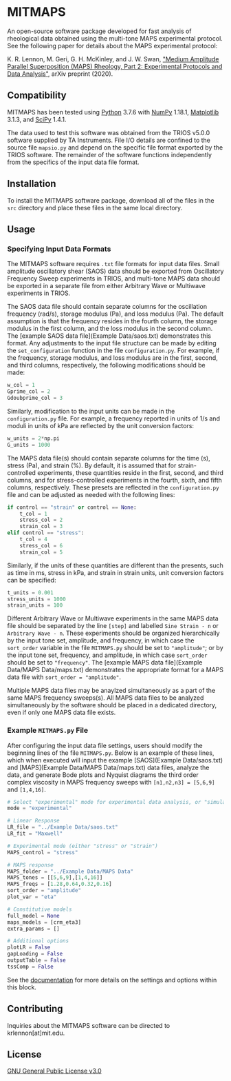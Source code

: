# MITMAPS

An open-source software package developed for fast analysis of rheological data obtained using the multi-tone MAPS experimental protocol. See the following paper for details about the MAPS experimental protocol:

K. R. Lennon, M. Geri, G. H. McKinley, and J. W. Swan, ["Medium Amplitude Parallel Superposition (MAPS) Rheology, Part 2: Experimental Protocols and Data Analysis"](https://arxiv.org/abs/2006.09465), arXiv preprint (2020).

## Compatibility

MITMAPS has been tested using [Python](https://www.python.org/downloads/) 3.7.6 with [NumPy](https://numpy.org/install/) 1.18.1, [Matplotlib](https://matplotlib.org/downloads.html) 3.1.3, and [SciPy](https://www.scipy.org/install.html) 1.4.1.

The data used to test this software was obtained from the TRIOS v5.0.0 software supplied by TA Instruments. File I/O details are confined to the source file `mapsio.py` and depend on the specific file format exported by the TRIOS software. The remainder of the software functions independently from the specifics of the input data file format.

## Installation

To install the MITMAPS software package, download all of the files in the `src` directory and place these files in the same local directory.

## Usage

### Specifying Input Data Formats

The MITMAPS software requires `.txt` file formats for input data files. Small amplitude oscillatory shear (SAOS) data should be exported from Oscillatory Frequency Sweep experiments in TRIOS, and multi-tone MAPS data should be exported in a separate file from either Arbitrary Wave or Multiwave experiments in TRIOS.

The SAOS data file should contain separate columns for the oscillation frequency (rad/s), storage modulus (Pa), and loss modulus (Pa). The default assumption is that the frequency resides in the fourth column, the storage modulus in the first column, and the loss modulus in the second column. The [example SAOS data file](Example Data/saos.txt) demonstrates this format. Any adjustments to the input file structure can be made by editing the `set_configuration` function in the file `configuration.py`. For example, if the frequency, storage modulus, and loss modulus are in the first, second, and third columns, respectively, the following modifications should be made:

```python
w_col = 1
Gprime_col = 2
Gdoubprime_col = 3
```

Similarly, modification to the input units can be made in the `configuration.py` file. For example, a frequency reported in units of 1/s and moduli in units of kPa are reflected by the unit conversion factors:

```python
w_units = 2*np.pi
G_units = 1000
```

The MAPS data file(s) should contain separate columns for the time (s), stress (Pa), and strain (%). By default, it is assumed that for strain-controlled experiments, these quantities reside in the first, second, and third columns, and for stress-controlled experiments in the fourth, sixth, and fifth columns, respectively. These presets are reflected in the `configuration.py` file and can be adjusted as needed with the following lines:

```python
if control == "strain" or control == None:
	t_col = 1
	stress_col = 2
	strain_col = 3
elif control == "stress":
	t_col = 4
	stress_col = 6
	strain_col = 5
```

Similarly, if the units of these quantities are different than the presents, such as time in ms, stress in kPa, and strain in strain units, unit conversion factors can be specified:

```python
t_units = 0.001
stress_units = 1000
strain_units = 100
```

Different Arbitrary Wave or Multiwave experiments in the same MAPS data file should be separated by the line `[step]` and labelled `Sine Strain - n` or `Arbitrary Wave - n`. These experiments should be organized hierarchically by the input tone set, amplitude, and frequency, in which case the `sort_order` variable in the file `MITMAPS.py` should be set to `"amplitude"`; or by the input tone set, frequency, and amplitude, in which case `sort_order` should be set to `"frequency"`. The [example MAPS data file](Example Data/MAPS Data/maps.txt) demonstrates the appropriate format for a MAPS data file with `sort_order = "amplitude"`.

Multiple MAPS data files may be anaylzed simultaneously as a part of the same MAPS frequency sweeps(s). All MAPS data files to be analyzed simultaneously by the software should be placed in a dedicated directory, even if only one MAPS data file exists.

### Example `MITMAPS.py` File

After configuring the input data file settings, users should modify the beginning lines of the file `MITMAPS.py`. Below is an example of these lines, which when executed will input the example [SAOS](Example Data/saos.txt) and [MAPS](Example Data/MAPS Data/maps.txt) data files, analyze the data, and generate Bode plots and Nyquist diagrams the third order complex viscosity in MAPS frequency sweeps with `[n1,n2,n3] = [5,6,9]` and `[1,4,16]`.

```python
# Select "experimental" mode for experimental data analysis, or "simulation" mode for model predictions/simulations only
mode = "experimental"

# Linear Response
LR_file = "../Example Data/saos.txt"
LR_fit = "Maxwell"

# Experimental mode (either "stress" or "strain")
MAPS_control = "stress"

# MAPS response
MAPS_folder = "../Example Data/MAPS Data"
MAPS_tones = [[5,6,9],[1,4,16]]
MAPS_freqs = [1.28,0.64,0.32,0.16]
sort_order = "amplitude"
plot_var = "eta"

# Constitutive models
full_model = None
maps_models = [crm_eta3]
extra_params = []

# Additional options
plotLR = False
gapLoading = False
outputTable = False
tssComp = False
```

See the [documentation](docs/settings.md) for more details on the settings and options within this block.

## Contributing
Inquiries about the MITMAPS software can be directed to krlennon[at]mit.edu.

## License
[GNU General Public License v3.0](https://choosealicense.com/licenses/gpl-3.0/)
